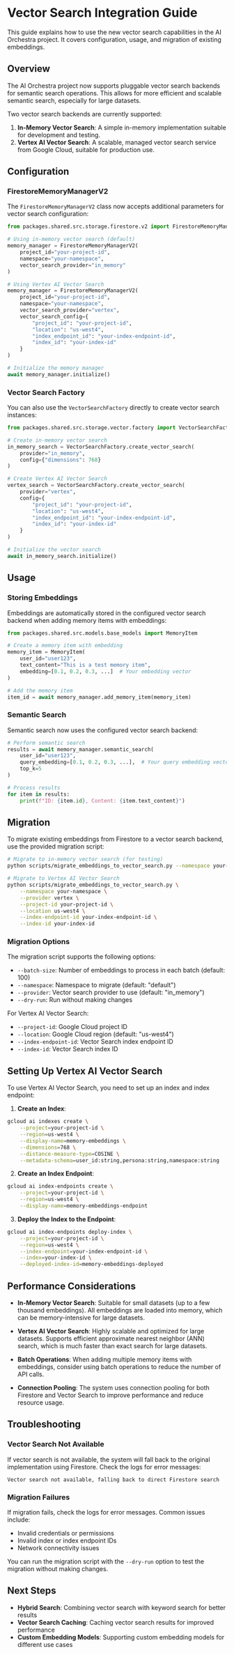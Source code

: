 # Vector Search Integration Guide

This guide explains how to use the new vector search capabilities in the AI Orchestra project. It covers configuration, usage, and migration of existing embeddings.

## Overview

The AI Orchestra project now supports pluggable vector search backends for semantic search operations. This allows for more efficient and scalable semantic search, especially for large datasets.

Two vector search backends are currently supported:

1. **In-Memory Vector Search**: A simple in-memory implementation suitable for development and testing.
2. **Vertex AI Vector Search**: A scalable, managed vector search service from Google Cloud, suitable for production use.

## Configuration

### FirestoreMemoryManagerV2

The `FirestoreMemoryManagerV2` class now accepts additional parameters for vector search configuration:

```python
from packages.shared.src.storage.firestore.v2 import FirestoreMemoryManagerV2

# Using in-memory vector search (default)
memory_manager = FirestoreMemoryManagerV2(
    project_id="your-project-id",
    namespace="your-namespace",
    vector_search_provider="in_memory"
)

# Using Vertex AI Vector Search
memory_manager = FirestoreMemoryManagerV2(
    project_id="your-project-id",
    namespace="your-namespace",
    vector_search_provider="vertex",
    vector_search_config={
        "project_id": "your-project-id",
        "location": "us-west4",
        "index_endpoint_id": "your-index-endpoint-id",
        "index_id": "your-index-id"
    }
)

# Initialize the memory manager
await memory_manager.initialize()
```

### Vector Search Factory

You can also use the `VectorSearchFactory` directly to create vector search instances:

```python
from packages.shared.src.storage.vector.factory import VectorSearchFactory

# Create in-memory vector search
in_memory_search = VectorSearchFactory.create_vector_search(
    provider="in_memory",
    config={"dimensions": 768}
)

# Create Vertex AI Vector Search
vertex_search = VectorSearchFactory.create_vector_search(
    provider="vertex",
    config={
        "project_id": "your-project-id",
        "location": "us-west4",
        "index_endpoint_id": "your-index-endpoint-id",
        "index_id": "your-index-id"
    }
)

# Initialize the vector search
await in_memory_search.initialize()
```

## Usage

### Storing Embeddings

Embeddings are automatically stored in the configured vector search backend when adding memory items with embeddings:

```python
from packages.shared.src.models.base_models import MemoryItem

# Create a memory item with embedding
memory_item = MemoryItem(
    user_id="user123",
    text_content="This is a test memory item",
    embedding=[0.1, 0.2, 0.3, ...]  # Your embedding vector
)

# Add the memory item
item_id = await memory_manager.add_memory_item(memory_item)
```

### Semantic Search

Semantic search now uses the configured vector search backend:

```python
# Perform semantic search
results = await memory_manager.semantic_search(
    user_id="user123",
    query_embedding=[0.1, 0.2, 0.3, ...],  # Your query embedding vector
    top_k=5
)

# Process results
for item in results:
    print(f"ID: {item.id}, Content: {item.text_content}")
```

## Migration

To migrate existing embeddings from Firestore to a vector search backend, use the provided migration script:

```bash
# Migrate to in-memory vector search (for testing)
python scripts/migrate_embeddings_to_vector_search.py --namespace your-namespace --provider in_memory

# Migrate to Vertex AI Vector Search
python scripts/migrate_embeddings_to_vector_search.py \
    --namespace your-namespace \
    --provider vertex \
    --project-id your-project-id \
    --location us-west4 \
    --index-endpoint-id your-index-endpoint-id \
    --index-id your-index-id
```

### Migration Options

The migration script supports the following options:

- `--batch-size`: Number of embeddings to process in each batch (default: 100)
- `--namespace`: Namespace to migrate (default: "default")
- `--provider`: Vector search provider to use (default: "in_memory")
- `--dry-run`: Run without making changes

For Vertex AI Vector Search:
- `--project-id`: Google Cloud project ID
- `--location`: Google Cloud region (default: "us-west4")
- `--index-endpoint-id`: Vector Search index endpoint ID
- `--index-id`: Vector Search index ID

## Setting Up Vertex AI Vector Search

To use Vertex AI Vector Search, you need to set up an index and index endpoint:

1. **Create an Index**:

```bash
gcloud ai indexes create \
    --project=your-project-id \
    --region=us-west4 \
    --display-name=memory-embeddings \
    --dimensions=768 \
    --distance-measure-type=COSINE \
    --metadata-schema=user_id:string,persona:string,namespace:string
```

2. **Create an Index Endpoint**:

```bash
gcloud ai index-endpoints create \
    --project=your-project-id \
    --region=us-west4 \
    --display-name=memory-embeddings-endpoint
```

3. **Deploy the Index to the Endpoint**:

```bash
gcloud ai index-endpoints deploy-index \
    --project=your-project-id \
    --region=us-west4 \
    --index-endpoint=your-index-endpoint-id \
    --index=your-index-id \
    --deployed-index-id=memory-embeddings-deployed
```

## Performance Considerations

- **In-Memory Vector Search**: Suitable for small datasets (up to a few thousand embeddings). All embeddings are loaded into memory, which can be memory-intensive for large datasets.

- **Vertex AI Vector Search**: Highly scalable and optimized for large datasets. Supports efficient approximate nearest neighbor (ANN) search, which is much faster than exact search for large datasets.

- **Batch Operations**: When adding multiple memory items with embeddings, consider using batch operations to reduce the number of API calls.

- **Connection Pooling**: The system uses connection pooling for both Firestore and Vector Search to improve performance and reduce resource usage.

## Troubleshooting

### Vector Search Not Available

If vector search is not available, the system will fall back to the original implementation using Firestore. Check the logs for error messages:

```
Vector search not available, falling back to direct Firestore search
```

### Migration Failures

If migration fails, check the logs for error messages. Common issues include:

- Invalid credentials or permissions
- Invalid index or index endpoint IDs
- Network connectivity issues

You can run the migration script with the `--dry-run` option to test the migration without making changes.

## Next Steps

- **Hybrid Search**: Combining vector search with keyword search for better results
- **Vector Search Caching**: Caching vector search results for improved performance
- **Custom Embedding Models**: Supporting custom embedding models for different use cases